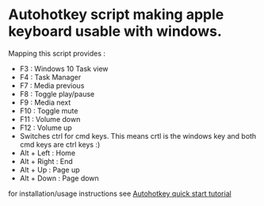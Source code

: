 # Autohotkey script making apple keyboard usable with windows. 

Mapping this script provides : 

- F3 : Windows 10 Task view
- F4 : Task Manager
- F7 : Media previous
- F8 : Toggle play/pause
- F9 : Media next
- F10 : Toggle mute
- F11 : Volume down
- F12 : Volume up
- Switches ctrl for cmd keys. This means crtl is the windows key and both cmd keys are ctrl keys :) 
- Alt + Left : Home
- Alt + Right : End
- Alt + Up : Page up
- Alt + Down : Page down 

for installation/usage instructions see [Autohotkey quick start tutorial](https://www.autohotkey.com/docs/Tutorial.htm#s1) 
